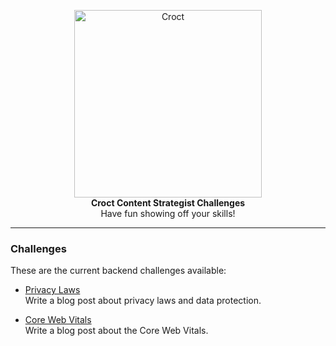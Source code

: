 <p align="center">
    <a href="https://croct.com">
      <img src="https://user-images.githubusercontent.com/943036/132792539-0f5d9e22-2cee-4921-8307-2949911798a4.png" alt="Croct" height="300" />
    </a>
    <br />
    <strong>Croct Content Strategist Challenges</strong>
    <br />
    Have fun showing off your skills!
</p>

---

### Challenges

These are the current backend challenges available:

- [Privacy Laws](/content-strategist/privacy-laws)  
  Write a blog post about privacy laws and data protection.

- [Core Web Vitals](/content-strategist/core-web-vitals)  
  Write a blog post about the Core Web Vitals.
